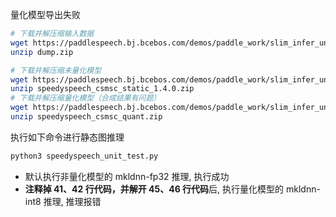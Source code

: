 量化模型导出失败
```bash
# 下载并解压缩输入数据
wget https://paddlespeech.bj.bcebos.com/demos/paddle_work/slim_infer_unittest/speedyspeech/dump.zip
unzip dump.zip

# 下载并解压缩未量化模型
wget https://paddlespeech.bj.bcebos.com/demos/paddle_work/slim_infer_unittest/speedyspeech/speedyspeech_csmsc_static_1.4.0.zip
unzip speedyspeech_csmsc_static_1.4.0.zip
# 下载并解压缩量化模型（合成结果有问题）
wget https://paddlespeech.bj.bcebos.com/demos/paddle_work/slim_infer_unittest/speedyspeech/speedyspeech_csmsc_quant.zip
unzip speedyspeech_csmsc_quant.zip
```

执行如下命令进行静态图推理
```bash
python3 speedyspeech_unit_test.py
```
- 默认执行非量化模型的 mkldnn-fp32 推理, 执行成功
- **注释掉 41、42 行代码，并解开 45、46 行代码**后, 执行量化模型的 mkldnn-int8 推理, 推理报错